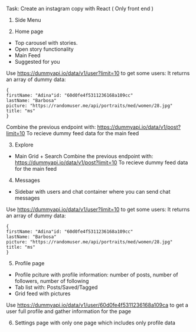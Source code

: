 Task: 
Create an instagram copy with React ( Only front end )

1) Side Menu

2) Home page

- Top carousel with stories.
- Open story functionality
- Main Feed
- Suggested for you

Use https://dummyapi.io/data/v1/user?limit=10 to get some users:
It returns an array of dummy data:
```
{
firstName: "Adina"id: "60d0fe4f5311236168a109cc"
lastName: "Barbosa"
picture: "https://randomuser.me/api/portraits/med/women/28.jpg"
title: "ms"
}
```

Combine the previous endpoint with:
https://dummyapi.io/data/v1/post?limit=10
To recieve dummy feed data for the main feed


3) Explore
- Main Grid + Search
Combine the previous endpoint with:
https://dummyapi.io/data/v1/post?limit=10
To recieve dummy feed data for the main feed

4) Messages
- Sidebar with users and chat container where you can send chat messages

Use https://dummyapi.io/data/v1/user?limit=10 to get some users:
It returns an array of dummy data:
```
{
firstName: "Adina"id: "60d0fe4f5311236168a109cc"
lastName: "Barbosa"
picture: "https://randomuser.me/api/portraits/med/women/28.jpg"
title: "ms"
}
```

5) Profile page
- Profile pciture with profile information: number of posts, number of followers, number of following
- Tab list with: Posts/Saved/Tagged
- Grid feed with pictures

Use https://dummyapi.io/data/v1/user/60d0fe4f5311236168a109ca to get a user full profile and gather information for the page

6) Settings page with only one page which includes only profile data

